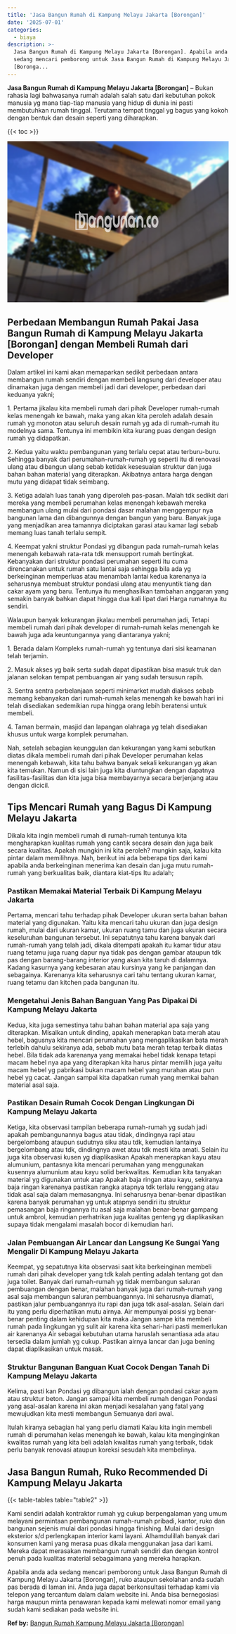 ```yaml
---
title: 'Jasa Bangun Rumah di Kampung Melayu Jakarta [Borongan]'
date: '2025-07-01'
categories:
  - biaya
description: >-
  Jasa Bangun Rumah di Kampung Melayu Jakarta [Borongan]. Apabila anda ada
  sedang mencari pemborong untuk Jasa Bangun Rumah di Kampung Melayu Jakarta
  [Boronga...
---
```


**Jasa Bangun Rumah di Kampung Melayu Jakarta \[Borongan\]** – Bukan rahasia lagi bahwasanya rumah adalah salah satu dari kebutuhan pokok manusia yg mana tiap-tiap manusia yang hidup di dunia ini pasti membutuhkan rumah tinggal. Terutama tempat tinggal yg bagus yang kokoh dengan bentuk dan desain seperti yang diharapkan.

{{< toc >}}

![Jasa Bangun Rumah di Kampung Melayu Jakarta [Borongan]](/images/borong-bangunan-11.png)

## Perbedaan Membangun Rumah Pakai Jasa Bangun Rumah di Kampung Melayu Jakarta \[Borongan\] dengan Membeli Rumah dari Developer

Dalam artikel ini kami akan memaparkan sedikit perbedaan antara membangun rumah sendiri dengan membeli langsung dari developer atau dinamakan juga dengan membeli jadi dari developer, perbedaan dari keduanya yakni;

1\. Pertama jikalau kita membeli rumah dari pihak Developer rumah-rumah kelas menengah ke bawah, maka yang akan kita peroleh adalah desain rumah yg monoton atau seluruh desain rumah yg ada di rumah-rumah itu modelnya sama. Tentunya ini membikin kita kurang puas dengan design rumah yg didapatkan.

2\. Kedua yaitu waktu pembangunan yang terlalu cepat atau terburu-buru. Sehingga banyak dari perumahan-rumah-rumah yg seperti itu di renovasi ulang atau dibangun ulang sebab ketidak kesesuaian struktur dan juga bahan bahan material yang diterapkan. Akibatnya antara harga dengan mutu yang didapat tidak seimbang.

3\. Ketiga adalah luas tanah yang diperoleh pas-pasan. Malah tdk sedikit dari mereka yang membeli perumahan kelas menengah kebawah mereka membangun ulang mulai dari pondasi dasar malahan menggempur nya bangunan lama dan dibangunnya dengan bangun yang baru. Banyak juga yang menjadikan area tamannya diciptakan garasi atau kamar lagi sebab memang luas tanah terlalu sempit.

4\. Keempat yakni struktur Pondasi yg dibangun pada rumah-rumah kelas menengah kebawah rata-rata tdk mensupport rumah bertingkat. Kebanyakan dari struktur pondasi perumahan seperti itu cuma direncanakan untuk rumah satu lantai saja sehingga bila ada yg berkeinginan memperluas atau menambah lantai kedua karenanya ia seharusnya membuat struktur pondasi ulang atau menyuntik tiang dan cakar ayam yang baru. Tentunya itu menghasilkan tambahan anggaran yang semakin banyak bahkan dapat hingga dua kali lipat dari Harga rumahnya itu sendiri.

Walaupun banyak kekurangan jikalau membeli perumahan jadi, Tetapi membeli rumah dari pihak developer di rumah-rumah kelas menengah ke bawah juga ada keuntungannya yang diantaranya yakni;

1\. Berada dalam Kompleks rumah-rumah yg tentunya dari sisi keamanan telah terjamin.

2\. Masuk akses yg baik serta sudah dapat dipastikan bisa masuk truk dan jalanan selokan tempat pembuangan air yang sudah tersusun rapih.

3\. Sentra sentra perbelanjaan seperti minimarket mudah diakses sebab memang kebanyakan dari rumah-rumah kelas menengah ke bawah hari ini telah disediakan sedemikian rupa hingga orang lebih beratensi untuk membeli.

4\. Taman bermain, masjid dan lapangan olahraga yg telah disediakan khusus untuk warga komplek perumahan.

Nah, setelah sebagian keunggulan dan kekurangan yang kami sebutkan diatas dikala membeli rumah dari pihak Developer perumahan kelas menengah kebawah, kita tahu bahwa banyak sekali kekurangan yg akan kita temukan. Namun di sisi lain juga kita diuntungkan dengan dapatnya fasilitas-fasilitas dan kita juga bisa membayarnya secara berjenjang atau dengan dicicil.

## Tips Mencari Rumah yang Bagus Di Kampung Melayu Jakarta

Dikala kita ingin membeli rumah di rumah-rumah tentunya kita mengharapkan kualitas rumah yang cantik secara desain dan juga baik secara kualitas. Apakah mungkin ini kita peroleh? mungkin saja, kalau kita pintar dalam memilihnya. Nah, berikut ini ada beberapa tips dari kami apabila anda berkeinginan menerima kan desain dan juga mutu rumah-rumah yang berkualitas baik, diantara kiat-tips Itu adalah;

### Pastikan Memakai Material Terbaik Di Kampung Melayu Jakarta

Pertama, mencari tahu terhadap pihak Developer ukuran serta bahan bahan material yang digunakan. Yaitu kita mencari tahu ukuran dan juga design rumah, mulai dari ukuran kamar, ukuran ruang tamu dan juga ukuran secara keseluruhan bangunan tersebut. Ini sepatutnya tahu karena banyak dari rumah-rumah yang telah jadi, dikala ditempati apakah itu kamar tidur atau ruang tetamu juga ruang dapur nya tidak pas dengan gambar ataupun tdk pas dengan barang-barang interior yang akan kita taruh di dalamnya. Kadang kasurnya yang kebesaran atau kursinya yang ke panjangan dan sebagainya. Karenanya kita seharusnya cari tahu tentang ukuran kamar, ruang tetamu dan kitchen pada bangunan itu.

### Mengetahui Jenis Bahan Banguan Yang Pas Dipakai Di Kampung Melayu Jakarta

Kedua, kita juga semestinya tahu bahan bahan material apa saja yang diterapkan. Misalkan untuk dinding, apakah menerapkan bata merah atau hebel, bagusnya kita mencari perumahan yang mengaplikasikan bata merah terlebih dahulu sekiranya ada, sebab mutu bata merah tetap terbaik diatas hebel. Bila tidak ada karenanya yang memakai hebel tidak kenapa tetapi macam hebel nya apa yang diterapkan kita harus pintar memilih juga yaitu macam hebel yg pabrikasi bukan macam hebel yang murahan atau pun hebel yg cacat. Jangan sampai kita dapatkan rumah yang memkai bahan material asal saja.

### Pastikan Desain Rumah Cocok Dengan Lingkungan Di Kampung Melayu Jakarta

Ketiga, kita observasi tampilan beberapa rumah-rumah yg sudah jadi apakah pembangunannya bagus atau tidak, dindingnya rapi atau bergelombang ataupun sudutnya siku atau tdk, kemudian lantainya bergelombang atau tdk, dindingnya awet atau tdk mesti kita amati. Selain itu juga kita observasi kusen yg diaplikasikan Apakah menerapkan kayu atau alumunium, pantasnya kita mencari perumahan yang menggunakan kusennya alumunium atau kayu solid berkwalitas. Kemudian kita tanyakan material yg digunakan untuk atap Apakah baja ringan atau kayu, sekiranya baja ringan karenanya pastikan rangka atapnya tdk terlalu renggang atau tidak asal saja dalam memasangnya. Ini seharusnya benar-benar dipastikan karena banyak perumahan yg untuk atapnya sendiri itu struktur pemasangan baja ringannya itu asal saja malahan benar-benar gampang untuk ambrol, kemudian perhatrikan juga kualitas genteng yg diaplikasikan supaya tidak mengalami masalah bocor di kemudian hari.

### Jalan Pembuangan Air Lancar dan Langsung Ke Sungai Yang Mengalir Di Kampung Melayu Jakarta

Keempat, yg sepatutnya kita observasi saat kita berkeinginan membeli rumah dari pihak developer yang tdk kalah penting adalah tentang got dan juga toilet. Banyak dari rumah-rumah yg tidak membangun saluran pembuangan dengan benar, malahan banyak juga dari rumah-rumah yang asal saja membangun saluran pembuangannya. Ini seharusnya diamati, pastikan jalur pembuangannya itu rapi dan juga tdk asal-asalan. Selain dari itu yang perlu diperhatikan mutu airnya. Air mempunyai posisi yg benar-benar penting dalam kehidupan kita maka Jangan sampe kita membeli rumah pada lingkungan yg sulit air karena kita sehari-hari pasti memerlukan air karenanya Air sebagai kebutuhan utama haruslah senantiasa ada atau tersedia dalam jumlah yg cukup. Pastikan airnya lancar dan juga bening dapat diaplikasikan untuk masak.

### Struktur Bangunan Banguan Kuat Cocok Dengan Tanah Di Kampung Melayu Jakarta

Kelima, pasti kan Pondasi yg dibangun ialah dengan pondasi cakar ayam atau struktur beton. Jangan sampai kita membeli rumah dengan Pondasi yang asal-asalan karena ini akan menjadi kesalahan yang fatal yang mewujudkan kita mesti membangun Semuanya dari awal.

Itulah kiranya sebagian hal yang perlu diamati Kalau kita ingin membeli rumah di perumahan kelas menengah ke bawah, kalau kita menginginkan kwalitas rumah yang kita beli adalah kwalitas rumah yang terbaik, tidak perlu banyak renovasi ataupun koreksi sesudah kita membelinya.

## Jasa Bangun Rumah, Ruko Recommended Di Kampung Melayu Jakarta

{{< table-tables table="table2" >}}

Kami sendiri adalah kontraktor rumah yg cukup berpengalaman yang umum melayani permintaan pembangunan rumah-rumah pribadi, kantor, ruko dan bangunan sejenis mulai dari pondasi hingga finishing. Mulai dari design eksterior s/d perlengkapan interior kami layani. Alhamdulillah banyak dari konsumen kami yang merasa puas dikala menggunakan jasa dari kami. Mereka dapat merasakan membangun rumah sendiri dan dengan kontrol penuh pada kualitas material sebagaimana yang mereka harapkan.

Apabila anda ada sedang mencari pemborong untuk Jasa Bangun Rumah di Kampung Melayu Jakarta \[Borongan\], ruko ataupun sekolahan anda sudah pas berada di laman ini. Anda juga dapat berkonsultasi terhadap kami via telepon yang tercantum dalam dalam website ini. Anda bisa bernegosiasi harga maupun minta penawaran kepada kami melewati nomor email yang sudah kami sediakan pada website ini.

**Ref by:** [Bangun Rumah Kampung Melayu Jakarta [Borongan]](https://id.wikipedia.org/wiki/Bangun)
